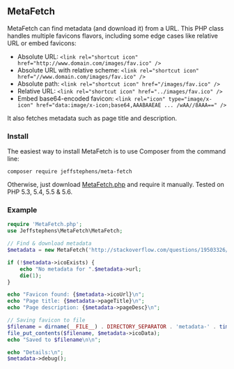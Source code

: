 MetaFetch
-----------------
MetaFetch can find metadata (and download it) from a URL.
This PHP class handles multiple favicons flavors, including some edge cases like relative URL or embed favicons:

* Absolute URL:
`<link rel="shortcut icon" href="http://www.domain.com/images/fav.ico" />`
* Absolute URL with relative scheme:
`<link rel="shortcut icon" href="//www.domain.com/images/fav.ico" />`
* Absolute path:
`<link rel="shortcut icon" href="/images/fav.ico" />`
* Relative URL:
`<link rel="shortcut icon" href="../images/fav.ico" />`
* Embed base64-encoded favicon:
`<link rel="icon" type="image/x-icon" href="data:image/x-icon;base64,AAABAAEAE ... /wAA//8AAA==" />`

It also fetches metadata such as page title and description.

### Install
The easiest way to install MetaFetch is to use Composer from the command line:

```
composer require jeffstephens/meta-fetch
```

Otherwise, just download [MetaFetch.php](https://raw.githubusercontent.com/jeffstephens/meta-fetch/master/src/MetaFetch.php) and require it manually. Tested on PHP 5.3, 5.4, 5.5 & 5.6.

### Example
```php
require 'MetaFetch.php';
use Jeffstephens\MetaFetch\MetaFetch;

// Find & download metadata
$metadata = new MetaFetch('http://stackoverflow.com/questions/19503326/bug-with-chrome-tabs-create-in-a-loop');

if (!$metadata->icoExists) {
    echo "No metadata for ".$metadata->url;
    die(1);
}

echo "Favicon found: {$metadata->icoUrl}\n";
echo "Page title: {$metadata->pageTitle}\n";
echo "Page description: {$metadata->pageDesc}\n";

// Saving favicon to file
$filename = dirname(__FILE__) . DIRECTORY_SEPARATOR . 'metadata-' . time() . '.' . $metadata->icoType;
file_put_contents($filename, $metadata->icoData);
echo "Saved to $filename\n\n";

echo "Details:\n";
$metadata->debug();
```